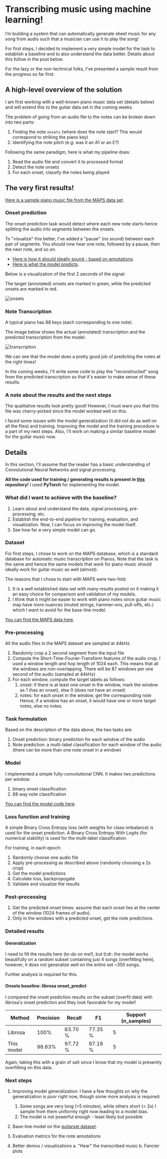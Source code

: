 # Transcribing music using machine learning!

I’m building a system that can automatically generate sheet music for
any song from audio such that a musician can use it to play the song!

For first steps, I decided to implement a very simple model for the task
to establish a baseline and to also understand the data better. Details
about this follow in the post below.

For the lazy or the non-technical folks, I've presented a sample result
from the progress so far first.

## A high-level overview of the solution

I am first working with a well-known piano music data set (details below)
and will extend this to the guitar data set in the coming weeks.

The problem of going from an audio file to the notes can be broken
down into two parts:
1. Finding the note `onsets` (where does the note start? This would
    correspond to striking the piano key)
2. Identifying the note pitch (e.g: was it an A1 or an E?)

Following the same paradigm, here is what my pipeline does:
1. Read the audio file and convert it to processed format
2. Detect the note onsets
3. For each onset, classify the notes being played

## The very first results!
[Here is a sample piano music file from the MAPS data set](https://drive.google.com/open?id=1NXadA2vOwoTP52DdVSbNcBwRXuqQJkWm).

### Onset prediction
The onset prediction task would detect where each new note starts hence
splitting the audio into segments between the onsets.

To "visualize" this better, I've added a "pause" (no sound) between
each pair of segments. You should now hear one note, followed by a
pause, then the next note, and so on.

- [Here is how it should ideally sound - based on annotations](https://drive.google.com/open?id=1YjnMUr7CFEfAVVRWeEZOdqMvYFsX8IC2).
- [Here is what the model predicts](https://drive.google.com/open?id=1QwChece1WT-J7tfQTHFdvh3blrZenPw7).

Below is a visualization of the first 2 seconds of the signal:

The target (annotated) onsets are marked in green, while the predicted
onsets are marked in red.

![onsets](1-data/sample_onsets.png)

### Note Transcription
A typical piano has 88 keys (each corresponding to one note).

The image below shows the actual (annotated) transcription and the
predicted transcription from the model:

![transcription](1-data/sample_transcription.png)

We can see that the model does a pretty good job of predicting the notes
at the right times!

In the coming weeks, I'll write some code to play the "reconstructed"
song from the predicted transcription so that it's easier to make sense
of these results.

### A note about the results and the next steps
The qualitative results look pretty good! However, I must warn you that
this file was cherry-picked since the model worked well on this.

I faced some issues with the model generalization (it did not do as well
on all the files) and training. Improving the model and the training
procedure is a part of my next steps. Also, I'll work on making a
similar baseline model for the guitar music now.

## Details

In this section, I'll assume that the reader has a basic understanding
of Convolutional Neural Networks and signal processing.

**All the code used for training / generating results is present in
[this](https://github.com/anujkhare/music) repository!** I used
**PyTorch** for implementing the model.

### What did I want to achieve with the baseline?
1. Learn about and understand the data, signal processing, pre-processing, etc.
2. Establish the end-to-end pipeline for training, evaluation, and
    visualization. Now, I can focus on improving the model itself.
3. See how far a very simple model can go.


### Dataset

For first steps, I chose to work on the MAPS database, which is a
standard database for automatic music transcription on Pianos.
Note that the task is the same and hence the same models that work for
piano music should ideally work for guitar music as well (almost).

The reasons that I chose to start with MAPS were two-fold:
1. It is a well established data-set with many results posted on it
    making it an easy choice for comparison and validation of my models.
2. I think that it might be easier to work with piano notes since guitar
    music may have more nuances (muted strings, hammer-ons, pull-offs,
    etc.) which I want to avoid for the base-line model.

[You can find the MAPS data here](http://www.tsi.telecom-paristech.fr/aao/en/2010/07/08/maps-database-a-piano-database-for-multipitch-estimation-and-automatic-transcription-of-music/).

### Pre-processing
All the audio files in the MAPS dataset are sampled at 44kHz.

1. Randomly crop a 2 second segment from the input file
2. Compute the Short-Time-Fourier-Transform features of the audio crop.
    I used a window length and hop length of 1024 each. This means
    that all the windows are non-overlapping. There will be 87 windows
    per one second of the audio (sampled at 44kHz)
3. For each window, compute the target labels as follows:
    1. onset: if there is at least one onset in the window, mark the
        window as 1 (has an onset), else 0 (does not have an onset)
    2. notes: for each onset in the window, get the corresponding note
        Hence, if a window has an onset, it would have one or more
        target notes, else no notes.

### Task formulation
Based on the description of the data above, the two tasks are:
1. Onset prediction: binary prediction for each window of the audio
2. Note prediction: a multi-label classification for each window of the
    audio (there can be more than one note onset in a window)

### Model
I implemented a simple fully-convolutional CNN. It makes two predictions
per window:
1. binary onset classification
2. 88 way note classification

[You can find the model code here](https://github.com/anujkhare/music/blob/71f662747c02be50e75274a6b98f926ec345affc/src/models/frame_cnn.py#L45).

### Loss function and training
A simple Binary Cross Entropy loss (with weights for class-imbalance)
is used for the onset prediction. A Binary Cross Entropy With Logits
(for numerical stability) is used for the multi-label classification.

For training, in each epoch:
1. Randomly choose one audio file
2. Apply pre-processing as described above (randomly choosing a 2s crop)
3. Get the model predictions
4. Calculate loss, backpropogate
5. Validate and visualize the results

### Post-processing
1. Get the predicted onset times: assume that each onset lies at the
    center of the window (1024 frames of audio).
2. Only in the windows with a predicted onset, get the note predictions.


### Detailed results

#### Generalization
I need to fill the results here (to-do on me!), but tl;dr: the model
works beautifully on a random subset containing just 4 songs (overfitting
here), however, it does not generalize well on the entire set ~350 songs.

Further analysis is required for this.

#### Onsets baseline: librosa onset_predict
I compared the onset prediction results on the subset (overfit data) with
librosa's onset prediction and they look favorable for my model!

| Method | Precision | Recall | F1 | Support (n_samples) |
| ---- | ---- | ---- | ---- | ---- |
| Librosa | 100% | 63.70 % | 77.35 % | 5 |
| This model | 96.63% | 97.72 % | 97.18 % | 5 |

Again, taking this with a grain of salt since I know that my model is
presently overfitting on this data.

### Next steps
1. Improving model generalization: I have a few thoughts on why the
    generalization is poor right now, though some more analysis is
    required:
    1. Some songs are very long (>5 minutes), while others short (< 2s)
        I sample from them uniformly right now leading to a model bias.
    2. The model is not powerful enough - least likely but possible

2. Base-line model on the [guitarset dataset](https://github.com/marl/GuitarSet).
3. Evaluation metrics for the note annotations
4. Better demos / visualizations
    a. "Hear" the transcribed music
    b. Fancier plots
